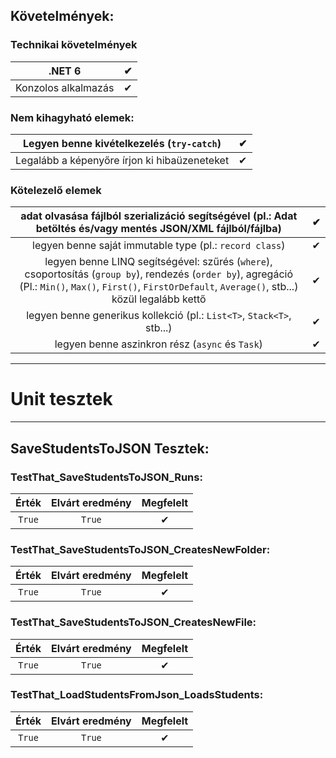 ## Követelmények:

### Technikai követelmények
| .NET 6 | ✔
|:------:|:-:|
| Konzolos alkalmazás | ✔

### Nem kihagyható elemek:
| Legyen benne kivételkezelés (`try-catch`) | ✔
|-------------------------------------------|---|
| Legalább a képenyőre írjon ki hibaüzeneteket | ✔

### Kötelezelő elemek
| adat olvasása fájlból szerializáció segítségével (pl.: Adat betöltés és/vagy mentés JSON/XML fájlból/fájlba) | ✔
|:------------------------------------------------------------------------------------------------------------:|:-:|
| legyen benne saját immutable type (pl.: `record class`) | ✔
| legyen benne LINQ segítségével: szűrés (`where`), csoportosítás (`group by`), rendezés (`order by`), agregáció (Pl.: `Min()`, `Max()`, `First()`, `FirstOrDefault`, `Average()`, stb...) közül legalább kettő | ✔
| legyen benne generikus kollekció (pl.: `List<T>`, `Stack<T>`, stb...) | ✔
| legyen benne aszinkron rész (`async` és `Task`) | ✔ | ✔

---
# Unit tesztek
---
## SaveStudentsToJSON Tesztek:

### TestThat_SaveStudentsToJSON_Runs:
| Érték | Elvárt eredmény | Megfelelt
|:-----:|:---------------:|:-------:|
|`True`|`True`|✔|

### TestThat_SaveStudentsToJSON_CreatesNewFolder:
| Érték | Elvárt eredmény | Megfelelt
|:-----:|:---------------:|:-------:|
|`True`|`True`|✔|

### TestThat_SaveStudentsToJSON_CreatesNewFile:
| Érték | Elvárt eredmény | Megfelelt
|:-----:|:---------------:|:-------:|
|`True`|`True`|✔|

### TestThat_LoadStudentsFromJson_LoadsStudents:
| Érték | Elvárt eredmény | Megfelelt
|:-----:|:---------------:|:-------:|
|`True`|`True`|✔|
